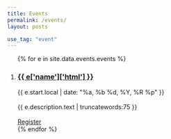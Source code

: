 ```yaml
---
title: Events
permalink: /events/
layout: posts

use_tag: "event"
---
```


<ol class="posts">
{% for e in site.data.events.events %}
<li>
    <h3>
	<a href="{{ e.url }}">
      {{ e['name']['html'] }}
    </a>
	</h3>
	<div class="post-date">{{ e.start.local | date: "%a, %b %d, %Y, %R %p" }}</div>
	<br/>
	<div class="post-excerpt">{{ e.description.text | truncatewords:75 }} </div>
	<br/>
	<div><a href="{{ e.url }}">Register</a>
	</li>
{% endfor %}
</ol>
